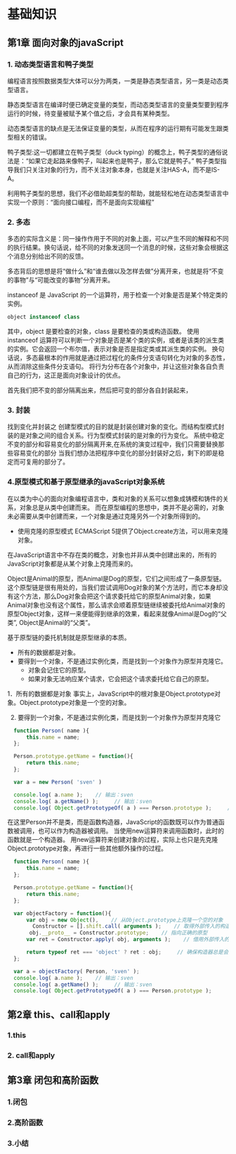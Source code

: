 # 基础知识

## 第1章 面向对象的javaScript
### 1. 动态类型语言和鸭子类型

编程语言按照数据类型大体可以分为两类，一类是静态类型语言，另一类是动态类型语言。

静态类型语言在编译时便已确定变量的类型，而动态类型语言的变量类型要到程序运行的时候，待变量被赋予某个值之后，才会具有某种类型。

动态类型语言的缺点是无法保证变量的类型，从而在程序的运行期有可能发生跟类型相关的错误。

鸭子类型:这一切都建立在鸭子类型（duck typing）的概念上，鸭子类型的通俗说法是：“如果它走起路来像鸭子，叫起来也是鸭子，那么它就是鸭子。”
鸭子类型指导我们只关注对象的行为，而不关注对象本身，也就是关注HAS-A，而不是IS-A。

利用鸭子类型的思想，我们不必借助超类型的帮助，就能轻松地在动态类型语言中实现一个原则：“面向接口编程，而不是面向实现编程”

### 2. 多态
多态的实际含义是：同一操作作用于不同的对象上面，可以产生不同的解释和不同的执行结果。换句话说，给不同的对象发送同一个消息的时候，这些对象会根据这个消息分别给出不同的反馈。

多态背后的思想是将“做什么”和“谁去做以及怎样去做”分离开来，也就是将“不变的事物”与“可能改变的事物”分离开来。

instanceof 是 JavaScript 的一个运算符，用于检查一个对象是否是某个特定类的实例。
```js
object instanceof class
```
其中，object 是要检查的对象，class 是要检查的类或构造函数。
使用 instanceof 运算符可以判断一个对象是否是某个类的实例，或者是该类的派生类的实例。它会返回一个布尔值，表示对象是否是指定类或其派生类的实例。
换句话说，多态最根本的作用就是通过把过程化的条件分支语句转化为对象的多态性，从而消除这些条件分支语句。
将行为分布在各个对象中，并让这些对象各自负责自己的行为，这正是面向对象设计的优点。

首先我们把不变的部分隔离出来，然后把可变的部分各自封装起来，

### 3. 封装
找到变化并封装之
创建型模式的目的就是封装创建对象的变化。而结构型模式封装的是对象之间的组合关系。行为型模式封装的是对象的行为变化。
系统中稳定不变的部分和容易变化的部分隔离开来,在系统的演变过程中，我们只需要替换那些容易变化的部分
当我们想办法把程序中变化的部分封装好之后，剩下的即是稳定而可复用的部分了。

### 4.原型模式和基于原型继承的javaScript对象系统
在以类为中心的面向对象编程语言中，类和对象的关系可以想象成铸模和铸件的关系，对象总是从类中创建而来。
而在原型编程的思想中，类并不是必需的，对象未必需要从类中创建而来，一个对象是通过克隆另外一个对象所得到的。
- 使用克隆的原型模式
ECMAScript 5提供了Object.create方法，可以用来克隆对象。

在JavaScript语言中不存在类的概念，对象也并非从类中创建出来的，所有的JavaScript对象都是从某个对象上克隆而来的。

Object是Animal的原型，而Animal是Dog的原型，它们之间形成了一条原型链。这个原型链是很有用处的，当我们尝试调用Dog对象的某个方法时，而它本身却没有这个方法，那么Dog对象会把这个请求委托给它的原型Animal对象，如果Animal对象也没有这个属性，那么请求会顺着原型链继续被委托给Animal对象的原型Object对象，这样一来便能得到继承的效果，看起来就像Animal是Dog的“父类”, Object是Animal的“父类”。

基于原型链的委托机制就是原型继承的本质。

- 所有的数据都是对象。
- 要得到一个对象，不是通过实例化类，而是找到一个对象作为原型并克隆它。
  - 对象会记住它的原型。
  - 如果对象无法响应某个请求，它会把这个请求委托给它自己的原型。

1．所有的数据都是对象
事实上，JavaScript中的根对象是Object.prototype对象。Object.prototype对象是一个空的对象。

2. 要得到一个对象，不是通过实例化类，而是找到一个对象作为原型并克隆它

```js
  function Person( name ){
      this.name = name;
  };

  Person.prototype.getName = function(){
      return this.name;
  };

  var a = new Person( 'sven' )

  console.log( a.name );    // 输出：sven
  console.log( a.getName() );     // 输出：sven
  console.log( Object.getPrototypeOf( a ) === Person.prototype );     // 输出：true
```
在这里Person并不是类，而是函数构造器，JavaScript的函数既可以作为普通函数被调用，也可以作为构造器被调用。
当使用new运算符来调用函数时，此时的函数就是一个构造器。
用new运算符来创建对象的过程，实际上也只是先克隆Object.prototype对象，再进行一些其他额外操作的过程。

```js
  function Person( name ){
      this.name = name;
  };

  Person.prototype.getName = function(){
      return this.name;
  };

  var objectFactory = function(){
      var obj = new Object(),    // 从Object.prototype上克隆一个空的对象
        Constructor = [].shift.call( arguments );    // 取得外部传入的构造器，此例是Person
       obj.__proto__ = Constructor.prototype;    // 指向正确的原型
      var ret = Constructor.apply( obj, arguments );    // 借用外部传入的构造器给obj设置属性

      return typeof ret === 'object' ? ret : obj;     // 确保构造器总是会返回一个对象
  };

  var a = objectFactory( Person, 'sven' );
  console.log( a.name );    // 输出：sven
  console.log( a.getName() );     // 输出：sven
  console.log( Object.getPrototypeOf( a ) === Person.prototype );      // 输出：true

```

## 第2章 this、call和apply
### 1.this
### 2. call和apply

## 第3章 闭包和高阶函数
### 1.闭包
### 2.高阶函数
### 3.小结